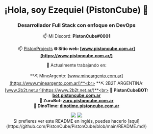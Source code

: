 <div align="center">

# ¡Hola, soy Ezequiel (PistonCube) :wave:
### Desarrollador Full Stack con enfoque en DevOps
:mailbox: Mi Discord: **PistonCube#0001**<br /><br/>
:mailbox: [PistonProjects](https://discord.gg/eKeeZPq6SJ)
**:globe_with_meridians: Sitio web: [www.pistoncube.com.ar](https://www.pistoncube.com.ar/)**

:telescope: Actualmente trabajando en:<br /><br />
**:pick: MineArgento: [www.mineargento.com.ar](https://www.mineargento.com.ar/)**<br>
**:pick: 2B2T ARGENTINA: [www.2b2t.net.ar](https://www.2b2t.net.ar/)**<br>
**:robot: PistonCubeBOT: [bot.pistoncube.com.ar](https://bot.pistoncube.com.ar/)**<br>
**:robot: ZuruBot: [zuru.pistoncube.com.ar](https://zuru.pistoncube.com.ar/)** <br>
**:robot: DinoTime: [dinotime.pistoncube.com.ar](https://dinotime.pistoncube.com.ar/)**

<img src="https://github-readme-stats.vercel.app/api?username=PistonCube&show_icons=true&text_color=00ff00&icon_color=008000&theme=dark">
<img src="https://github-readme-stats.vercel.app/api/top-langs/?username=PistonCube&layout=compact&text_color=00ff00&icon_color=008000&theme=dark">

<br />
Si prefieres ver este README en inglés, puedes hacerlo [aquí](https://github.com/PistonCube/PistonCube/blob/main/README.md/)
</div>
